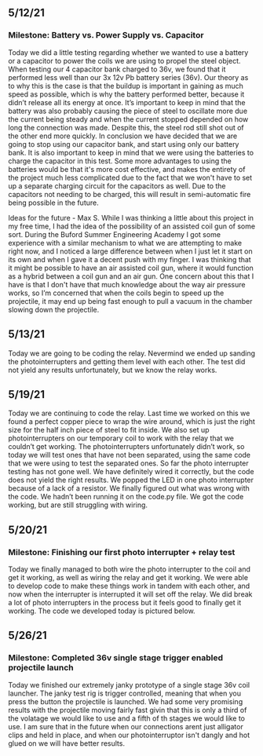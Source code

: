 ## 5/12/21
### Milestone: Battery vs. Power Supply vs. Capacitor


Today we did a little testing regarding whether we wanted to use a battery or a capacitor to power the coils we are using to propel the steel object. When testing our 4 
capacitor bank charged to 36v, we found that it performed less well than our 3x 12v Pb battery series (36v). Our theory as to why this is the case is that the buildup is important 
in gaining as much speed as possible, which is why the battery performed better, because it didn’t release all its energy at once. It’s important to keep in mind that the battery 
was also probably causing the piece of steel to oscillate more due the current being steady and when the current stopped depended on how long the connection was made. Despite this, 
the steel rod still shot out of the other end more quickly.  In conclusion we have decided that we are going to stop using our capacitor bank, and start using only our battery 
bank. It is also important to keep in mind that we were using the batteries to charge the capacitor in this test. Some more advantages to using the batteries would be that it's 
more cost effective, and makes the entirety of the project much less complicated due to the fact that we won't have to set up a separate charging circuit for the capacitors as 
well. Due to the capacitors not needing to be charged, this will result in semi-automatic fire being possible in the future. 

Ideas for the future - Max S.
While I was thinking a little about this project in my free time, I had the idea of the possibility of an assisted coil gun of some sort. During the Buford Summer Engineering 
Academy I got some experience with a similar mechanism to what we are attempting to make right now, and I noticed a large difference between when I just let it start on its own 
and when I gave it a decent push with my finger. I was thinking that it might be possible to have an air assisted coil gun, where it would function as a hybrid between a coil gun 
and an air gun. One concern about this that I have is that I don't have that much knowledge about the way air pressure works, so I’m concerned that when the coils begin to speed 
up the projectile, it may end up being fast enough to pull a vacuum in the chamber slowing down the projectile. 

## 5/13/21
Today we are going to be coding the relay. Nevermind we ended up sanding the photointerrupters and getting them level with each other. The test did not yield any results unfortunately, but we know the relay works.

## 5/19/21
Today we are continuing to code the relay. Last time we worked on this we found a perfect copper piece to wrap the wire around, which is just the right size for the half inch piece of steel to fit inside. We also set up photointerrupters on our temporary coil to work with the relay that we couldn’t get working. The photointerrupters unfortunately didn’t work, so today we will test ones that have not been separated, using the same code that we were using to test the separated ones. So far the photo interrupter testing has not gone well. We have definitely wired it correctly, but the code does not yield the right results. We popped the LED in one photo interrupter because of a lack of a resistor. We finally figured out what was wrong with the code. We hadn’t been running it on the code.py file. We got the code working, but are still struggling with wiring.

## 5/20/21
### Milestone: Finishing our first photo interrupter + relay test
Today we finally managed to both wire the photo interrupter to the coil and get it working, as well as wiring the relay and get it working. We were able to develop code to make these things work in tandem with each other, and now when the interrupter is interrupted it will set off the relay. We did break a lot of photo interrupters in the process but it feels good to finally get it working. The code we developed today is pictured below.

## 5/26/21
### Milestone: Completed 36v single stage trigger enabled projectile launch
Today we finished our extremely janky prototype of a single stage 36v coil launcher. The janky test rig is trigger controlled, meaning that when you press the button the projectile is launched. We had some very promising results with the projectile moving fairly fast givin that this is only a third of the volatage we would like to use and a fifth of th stages we would like to use. I am sure that in the future when our connections arent just alligator clips and held in place, and when our photointerruptor isn't dangly and hot glued on we will have better results. 
